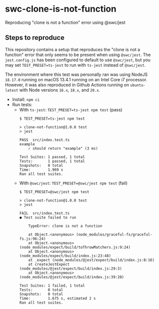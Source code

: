 # swc-clone-is-not-function
Reproducing "clone is not a function" error using @swc/jest

## Steps to reproduce

This repository contains a setup that reproduces the "clone is not a function" error that only seems to be present when
using `@swc/jest`. The `jest.config.js` has been configured to default to use `@swc/jest`, but you may set `TEST_PRESET=ts-jest`
to run with `ts-jest` instead of `@swc/jest`.

The environment where this test was personally ran was using NodeJS `18.17.0` running on macOS 13.4.1 running on an Intel Core i7 processor. However, it was also reproduced in Github Actions running on `ubuntu-latest` with Node versions `16.x`, `18.x`, and `20.x`.

* Install: `npm ci`
* Run tests:
  * With `ts-jest`: `TEST_PRESET=ts-jest npm test` (pass)
    ```
    $ TEST_PRESET=ts-jest npm test

    > clone-not-function@1.0.0 test
    > jest

    PASS  src/index.test.ts
    example
        ✓ should return "example" (3 ms)

    Test Suites: 1 passed, 1 total
    Tests:       1 passed, 1 total
    Snapshots:   0 total
    Time:        1.969 s
    Ran all test suites.
    ```
  * With `@swc/jest`: `TEST_PRESET=@swc/jest npm test` (fail)
    ```
    $ TEST_PRESET=@swc/jest npm test

    > clone-not-function@1.0.0 test
    > jest

    FAIL  src/index.test.ts
    ● Test suite failed to run

        TypeError: clone is not a function

        at Object.<anonymous> (node_modules/graceful-fs/graceful-fs.js:96:24)
        at Object.<anonymous> (node_modules/expect/build/toThrowMatchers.js:9:24)
        at Object.<anonymous> (node_modules/expect/build/index.js:23:48)
        at _expect (node_modules/@jest/expect/build/index.js:8:16)
        at createJestExpect (node_modules/@jest/expect/build/index.js:29:3)
        at Object.<anonymous> (node_modules/@jest/expect/build/index.js:39:20)

    Test Suites: 1 failed, 1 total
    Tests:       0 total
    Snapshots:   0 total
    Time:        1.675 s, estimated 2 s
    Ran all test suites.

    ```

